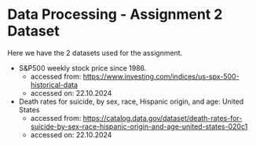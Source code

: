 # Data Processing - Assignment 2 Dataset
Here we have the 2 datasets used for the assignment.
* S&P500 weekly stock price since 1986.
  * accessed from: https://www.investing.com/indices/us-spx-500-historical-data
  * accessed on: 22.10.2024
* Death rates for suicide, by sex, race, Hispanic origin, and age: United States
  * accessed from: https://catalog.data.gov/dataset/death-rates-for-suicide-by-sex-race-hispanic-origin-and-age-united-states-020c1
  * accessed on: 22.10.2024

